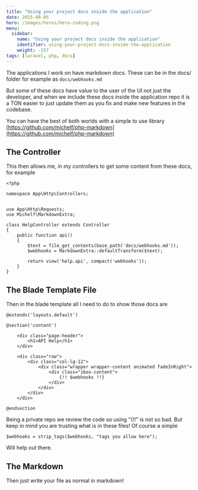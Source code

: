 ```yaml
---
title: "Using your project docs inside the application"
date: 2015-08-05
hero: /images/heros/hero-coding.png
menu:
  sidebar:
    name: "Using your project docs inside the application"
    identifier: using-your-project-docs-inside-the-application
    weight: -157
tags: [laravel, php, docs]
---
```


The applications I work on have markdown docs. These can be in the docs/ folder for example as `docs/webhooks.md`

But some of these docs have value to the user of the UI not just the developer, and when we include these docs inside the application repo it is a TON easier to just update them as you fix and make new features in the codebase.

You can have the best of both worlds with a simple to use library [https://github.com/michelf/php-markdown](https://github.com/michelf/php-markdown)

## The Controller

This then allows me, in my controllers to get some content from these docs, for example

~~~
<?php

namespace App\Http\Controllers;


use App\Http\Requests;
use Michelf\MarkdownExtra;

class HelpController extends Controller
{
    public function api()
    {
        $text = file_get_contents(base_path('docs/webhooks.md'));
        $webhooks = MarkdownExtra::defaultTransform($text);

        return view('help.api', compact('webhooks'));
    }
}
~~~

## The Blade Template File

Then in the blade template all I need to do to show those docs are 


~~~
@extends('layouts.default')

@section('content')

    <div class="page-header">
        <h1>API Help</h1>
    </div>

    <div class="row">
        <div class="col-lg-12">
            <div class="wrapper wrapper-content animated fadeInRight">
                <div class="ibox-content">
                    {!! $webhooks !!}
                </div>
            </div>
        </div>
    </div>

@endsection
~~~

Being a private repo we review the code so using "{!!" is not so bad. But keep in mind you are trusting what is in these files! Of course a simple 

~~~
$webhooks = strip_tags($webhooks, "tags you allow here");
~~~

Will help out there.


## The Markdown

Then just write your file as normal in markdown!
